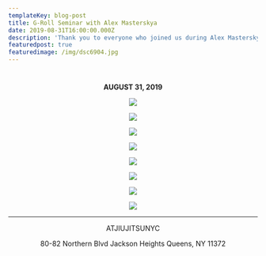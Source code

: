 ```yaml
---
templateKey: blog-post
title: G-Roll Seminar with Alex Masterskya
date: 2019-08-31T16:00:00.000Z
description: 'Thank you to everyone who joined us during Alex Masterskya, G-Roll Seminar.'
featuredpost: true
featuredimage: /img/dsc6904.jpg
---
```

<center>

# 

**AUGUST 31, 2019**

![](/img/dsc6897.jpg)

![](/img/dsc6898.jpg)

![](/img/dsc6899.jpg)

![](/img/dsc6902.jpg)

![](/img/3.jpg)

![](/img/dsc6901.jpg)

![](/img/dsc6900.jpg)

![](/img/dsc6904.jpg)

- - -

ATJIUJITSUNYC

80-82 Northern Blvd
Jackson Heights
Queens, NY 11372
